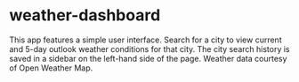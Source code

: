 # weather-dashboard
This app features a simple user interface. Search for a city to view current and 5-day outlook weather conditions for that city. The city search history is saved in a sidebar on the left-hand side of the page. Weather data courtesy of Open Weather Map.
